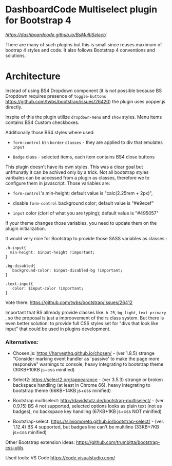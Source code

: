 # DashboardCode Multiselect plugin for Bootstrap 4
*https://dashboardcode.github.io/BsMultiSelect/*

There are many of such plugins but this is small since reuses maximum of bootrap 4 styles and code. It also follows Bootstrap 4 conventions and solutions.


# Architecture
Instead of using BS4 Dropdown component (it is not possible because BS Dropdown requires presence of `toggle-buttons` https://github.com/twbs/bootstrap/issues/26420) the plugin uses popper.js directly.

Inspite of this the plugin utilize `dropdown-menu` and `show` styles. Menu items contains BS4 Custom checkboxes.

Additionally those BS4 styles where used:

* `form-control` `btn` `border` `classes` - they are applied to div that emulates `input`

* `Badge` class - selected items, each item contains BS4 close buttons

This plugin doesn't have its own styles. This was a clear goal but unfrtunatly it can be achived only by a trick. Not all bootstrap styles varibales can be accessed from a plugin as classes, therefore we to configure them in javascript. Those variables are:

* `form-control`'s min-height; default value is "calc(2.25rem + 2px)",

* disable `form-control` background color; default value is "#e9ecef"

* `input` color (clorl of what you are typing); default value is "#495057"

If your theme changes those variables, you need to update them on the plugin initialization.

It would very nice for Bootstrap to provide those SASS variables as classes :

````
.h-input{
  min-height: $input-height !important; 
}

.bg-disabled{
   background-color: $input-disabled-bg !important; 
}

.text-input{
   color: $input-color !important;
}
````
Vote there: https://github.com/twbs/bootstrap/issues/26412 

Important that BS allready provide classes like: `h-25`, `bg-light`, `text-primary` , so the proposal is just a improovement of theirs class system. But there is even better solution: to provide full CSS styles set for "divs that look like input" that  could be used in plugins development.


### Alternatives:

* Chosen.js: https://harvesthq.github.io/chosen/ - (ver 1.8.5) strange "Consider marking event handler as 'passive' to make the page more responsive" warnings to console, heavy integrating to bootstrap theme (30KB+10KB js+css minified)

* Select2: https://select2.org/appearance - (ver 3.5.3) strange or broken backspace handling (at least in Chrome 66), heavy integrating to bootstrap theme (66KB+14KB js+css minified)

* Bootstrap multiselect: http://davidstutz.de/bootstrap-multiselect/  -  (ver. 0.9.15) BS 4 not supported, selected options looks as plain text (not as badges), no backspace key handling (67KB+1KB js+css NOT minified)

* Bootstrap-select: https://silviomoreto.github.io/bootstrap-select/ - (ver. 1.12.4) BS 4 supported, but badges line can't be multiline (33KB+7KB js+css minified)

Other Bootstrap extension ideas:
https://github.com/trumbitta/bootstrap-css-utils 

Used tools:
VS Code https://code.visualstudio.com/
